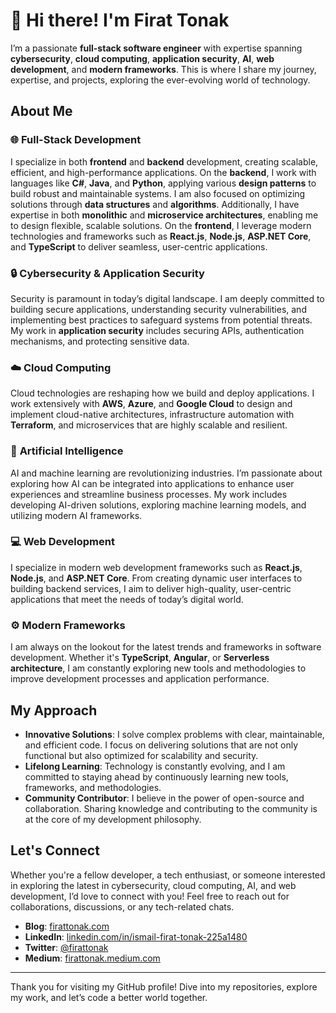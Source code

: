 # 👋 Hi there! I'm Firat Tonak

I’m a passionate **full-stack software engineer** with expertise spanning **cybersecurity**, **cloud computing**, **application security**, **AI**, **web development**, and **modern frameworks**. This is where I share my journey, expertise, and projects, exploring the ever-evolving world of technology.

## About Me

### 🌐 **Full-Stack Development**
I specialize in both **frontend** and **backend** development, creating scalable, efficient, and high-performance applications. On the **backend**, I work with languages like **C#**, **Java**, and **Python**, applying various **design patterns** to build robust and maintainable systems. I am also focused on optimizing solutions through **data structures** and **algorithms**. Additionally, I have expertise in both **monolithic** and **microservice architectures**, enabling me to design flexible, scalable solutions. On the **frontend**, I leverage modern technologies and frameworks such as **React.js**, **Node.js**, **ASP.NET Core**, and **TypeScript** to deliver seamless, user-centric applications.

### 🔒 **Cybersecurity & Application Security**
Security is paramount in today’s digital landscape. I am deeply committed to building secure applications, understanding security vulnerabilities, and implementing best practices to safeguard systems from potential threats. My work in **application security** includes securing APIs, authentication mechanisms, and protecting sensitive data.

### ☁️ **Cloud Computing**
Cloud technologies are reshaping how we build and deploy applications. I work extensively with **AWS**, **Azure**, and **Google Cloud** to design and implement cloud-native architectures, infrastructure automation with **Terraform**, and microservices that are highly scalable and resilient.

### 🤖 **Artificial Intelligence**
AI and machine learning are revolutionizing industries. I’m passionate about exploring how AI can be integrated into applications to enhance user experiences and streamline business processes. My work includes developing AI-driven solutions, exploring machine learning models, and utilizing modern AI frameworks.

### 💻 **Web Development**
I specialize in modern web development frameworks such as **React.js**, **Node.js**, and **ASP.NET Core**. From creating dynamic user interfaces to building backend services, I aim to deliver high-quality, user-centric applications that meet the needs of today’s digital world.

### ⚙️ **Modern Frameworks**
I am always on the lookout for the latest trends and frameworks in software development. Whether it's **TypeScript**, **Angular**, or **Serverless architecture**, I am constantly exploring new tools and methodologies to improve development processes and application performance.

## My Approach

- **Innovative Solutions**: I solve complex problems with clear, maintainable, and efficient code. I focus on delivering solutions that are not only functional but also optimized for scalability and security.
- **Lifelong Learning**: Technology is constantly evolving, and I am committed to staying ahead by continuously learning new tools, frameworks, and methodologies.
- **Community Contributor**: I believe in the power of open-source and collaboration. Sharing knowledge and contributing to the community is at the core of my development philosophy.

## Let's Connect

Whether you're a fellow developer, a tech enthusiast, or someone interested in exploring the latest in cybersecurity, cloud computing, AI, and web development, I’d love to connect with you! Feel free to reach out for collaborations, discussions, or any tech-related chats.

- **Blog**: [firattonak.com](https://www.firattonak.com)
- **LinkedIn**: [linkedin.com/in/ismail-firat-tonak-225a1480](https://www.linkedin.com/in/ismail-firat-tonak-225a1480)
- **Twitter**: [@firattonak](https://twitter.com/firattonak)
- **Medium**: [firattonak.medium.com](https://firattonak.medium.com/)

---

Thank you for visiting my GitHub profile! Dive into my repositories, explore my work, and let’s code a better world together.
